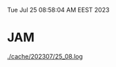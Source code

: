 Tue Jul 25 08:58:04 AM EEST 2023
# JAM
<a href='./cache/202307/25_08.log'>./cache/202307/25_08.log</a>
